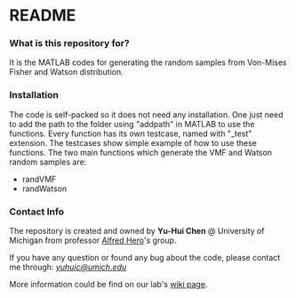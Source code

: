 # README #

### What is this repository for? ###

It is the MATLAB codes for generating the random samples from Von-Mises Fisher and Watson distribution. 


### Installation ###

The code is self-packed so it does not need any installation. One just need to add the path to the folder using "addpath" in MATLAB to use the functions. Every function has its own testcase, named with "_test" extension. The testcases show simple example of how to use these functions.
The two main functions which generate the VMF and Watson random samples are:

* randVMF
* randWatson


### Contact Info ###

The repository is created and owned by **Yu-Hui Chen** @ University of Michigan from professor [Alfred Hero](http://web.eecs.umich.edu/~hero/)'s group.

If you have any question or found any bug about the code, please contact me through:
*yuhuic@umich.edu*

More information could be find on our lab's [wiki page](http://tbayes.eecs.umich.edu/start).